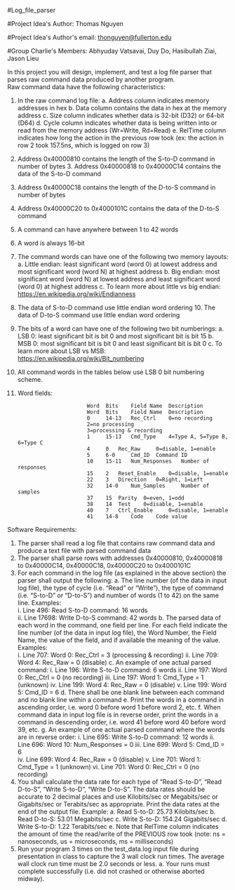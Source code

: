 #Log_file_parser

#Project Idea's Author: Thomas Nguyen

#Project Idea's Author's email: thonguyen@fullerton.edu

#Group Charlie's Members: Abhyuday Vatsavai, Duy Do, Hasibullah Ziai, Jason Lieu

In this project you will design, implement, and test a log file parser that parses raw command data produced by another program.   
Raw command data have the following characteristics: 
1.	In the raw command log file: 
  a.	Address column indicates memory addresses in hex 
  b.	Data column contains the data in hex at the memory address 
  c.	Size column indicates whether data is 32-bit (D32) or 64-bit (D64) 
  d.	Cycle column indicates whether data is being written into or read from the memory address (Wr=Write, Rd=Read) 
  e.	RelTime column indicates how long the action in the previous row took (ex: the action in row 2 took 157.5ns, which is logged on row 3) 
2.	Address 0x40000810 contains the length of the S-to-D command in number of bytes 3. Address 0x40000818 to 0x40000C14 contains the data of the S-to-D command 
4.	Address 0x40000C18 contains the length of the D-to-S command in number of bytes 
5.	Address 0x40000C20 to 0x4000101C contains the data of the D-to-S command 
6.	A command can have anywhere between 1 to 42 words 
7.	A word is always 16-bit 
8.	The command words can have one of the following two memory layouts: 
  a.	Little endian: least significant word (word 0) at lowest address and most significant word (word N) at highest address 
  b.	Big endian: most significant word (word N) at lowest address and least significant word 
  (word 0) at highest address 
  c.	To learn more about little vs big endian: https://en.wikipedia.org/wiki/Endianness  
9.	The data of S-to-D command use little endian word ordering 10. The data of D-to-S command use little endian word ordering 
11.	The bits of a word can have one of the following two bit numberings: 
  a.	LSB 0: least significant bit is bit 0 and most significant bit is bit 15 
  b.	MSB 0: most significant bit is bit 0 and least significant bit is bit 0 
  c.	To learn more about LSB vs MSB: https://en.wikipedia.org/wiki/Bit_numbering   
12.	All command words in the tables below use LSB 0 bit numbering scheme. 
13.	Word fields: 

                              Word 	Bits 	Field Name 	Description 
                              Word 	Bits 	Field Name 	Description 
                              0 	14-13 	Rec_Ctrl 	0=no recording 
                              2=no processing 
                              3=processing & recording 
                              1 	15-13 	Cmd_Type 	4=Type A, 5=Type B, 6=Type C 
                              4 	0 	Rec_Raw 	0=disable, 1=enable 
                              5 	6-0 	Cmd_ID 	Command ID 
                              10 	15-11 	Num_Responses 	Number of responses 
                              15 	2 	Reset_Enable 	0=disable, 1=enable 
                              22 	3 	Direction 	0=Right, 1=Left 
                              32 	14-0 	Num_Samples 	Number of samples 
                              37 	15 	Parity 	0=even, 1=odd 
                              38 	14 	Test 	0=disable, 1=enable 
                              40 	7 	Ctrl_Enable 	0=disable, 1=enable 
                              41 	14-8 	Code 	Code value 

Software Requirements: 
1.	The parser shall read a log file that contains raw command data and produce a text file with parsed command data 
2.	The parser shall parse rows with addresses 0x40000810, 0x40000818 to 0x40000C14, 0x40000C18, 0x40000C20 to 0x4000101C 
3.	For each command in the log file (as explained in the above section) the parser shall output the following: 
  a.	The line number (of the data in input log file), the type of cycle (i.e. “Read” or “Write”), the type of command (i.e. “S-to-D” or “D-to-S”) and number of words (1 to 42) on the same line.  Examples:   
    i.	Line 496: Read S-to-D command: 16 words   
    ii.	Line 17698: Write D-to-S command: 42 words 
  b.	The parsed data of each word in the command, one field per line.  For each field indicate the line number (of the data in input log file), the Word Number, the Field Name, the value of the field, and if available the meaning of the value.  Examples:  
    i.	Line 707: Word 0: Rec_Ctrl = 3 (processing & recording) 
    ii.	Line 709: Word 4: Rec_Raw = 0 (disable) 
  c.	An example of one actual parsed command: 
    i.	Line 196: Write S-to-D command: 6 words 
    ii.	Line 197: Word 0: Rec_Ctrl = 0 (no recording) 
    iii.	Line 197: Word 1: Cmd_Type = 1 (unknown) iv. Line 199: Word 4: Rec_Raw = 0 (disable) 
    v. Line 199: Word 5: Cmd_ID = 6 
  d.	There shall be one blank line between each command and no blank line within a command 
  e.	Print the words in a command in ascending order, i.e. word 0 before word 1 before word 2, etc. 
  f.	When command data in input log file is in reverse order, print the words in a command in descending order, i.e. word 41 before word 40 before word 39, etc. 
  g.	An example of one actual parsed command where the words are in reverse order: 
    i.	Line 695: Write S-to-D command: 12 words 
    ii.	Line 696: Word 10: Num_Responses = 0 iii. Line 699: Word 5: Cmd_ID = 6  
    iv.	Line 699: Word 4: Rec_Raw = 0 (disable) 
    v.	Line 701: Word 1: Cmd_Type = 1 (unknown) vi. Line 701: Word 0: Rec_Ctrl = 0 (no recording) 
4.	You shall calculate the data rate for each type of “Read S-to-D”, “Read D-to-S”, “Write S-to-D”, “Write D-to-S”.  The data rates should be accurate to 2 decimal places and use Kilobits/sec or Megabits/sec or Gigabits/sec or Terabits/sec as appropriate.  Print the data rates at the end of the output file.  Example: 
  a.	Read S-to-D: 25.73 Kilobits/sec 
  b.	Read D-to-S: 53.01 Megabits/sec 
  c.	Write S-to-D: 154.24 Gigabits/sec 
  d.	Write S-to-D: 1.22 Terabits/sec 
  e.	Note that RelTime column indicates the amount of time the read/write of the PREVIOUS row took (note: ns = nanoseconds, us = microseconds, ms = milliseconds) 
5.	Run your program 3 times on the test_data.log input file during presentation in class to capture the 3 wall clock run times.  The average wall clock run time must be 2.0 seconds or less. 
  a.	Your runs must complete successfully (i.e. did not crashed or otherwise aborted midway). 

